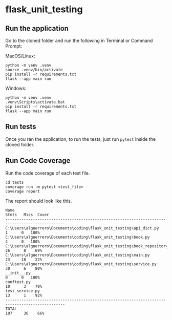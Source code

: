 # flask_unit_testing
## Run the application
Go to the cloned folder and run the following in Terminal or Command Prompt:

MacOS/Linux:
```shell
python -m venv .venv
source .venv/bin/activate
pip install -r requirements.txt
flask --app main run
```

Windows:
```shell
python -m venv .venv
.venv\Scripts\activate.bat
pip install -r requirements.txt
flask --app main run
```

## Run tests
Once you ran the application, to run the tests, just run ```pytest``` inside the cloned folder.

## Run Code Coverage
Run the code coverage of each test file.
```shell
cd tests
coverage run -m pytest <test_file>
coverage report
```

The report should look like this.
```
Name                                                                         Stmts   Miss  Cover
------------------------------------------------------------------------------------------------
C:\Users\alguerrero\Documents\coding\flask_unit_testing\api_dict.py              1      0   100%
C:\Users\alguerrero\Documents\coding\flask_unit_testing\book.py                  4      0   100%
C:\Users\alguerrero\Documents\coding\flask_unit_testing\book_repository.py      26      8    69%
C:\Users\alguerrero\Documents\coding\flask_unit_testing\main.py                 23     18    22%
C:\Users\alguerrero\Documents\coding\flask_unit_testing\service.py              30      6    80%
__init__.py                                                                      0      0   100%
conftest.py                                                                     10      3    70%
test_service.py                                                                 13      1    92%
------------------------------------------------------------------------------------------------
TOTAL                                                                          107     36    66%
```
